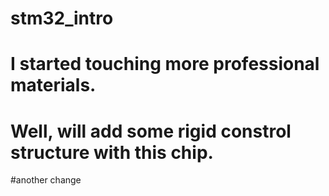 # stm32_intro
# I started touching more professional materials.
# Well, will add some rigid constrol structure with this chip.
#another change

